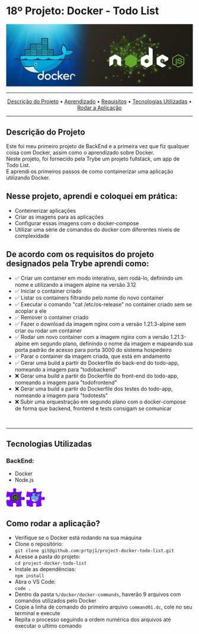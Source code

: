 # 18º Projeto: Docker - Todo List

<p align="center">
<img src="https://github.com/prtpj1/prtpj1/blob/main/Headers/18%20-%20DockerTodoList.png" alt="Header" />
<hr/>

<p align="center">
<a href="#descrição-do-projeto">Descrição do Projeto</a> •
<a href="#nesse-projeto-aprendi-e-coloquei-em-prática">Aprendizado</a> •
<a href="#de-acordo-com-os-requisitos-do-projeto-designados-pela-trybe-aprendi-como">Requisitos</a> •
<a href="#tecnologias-utilizadas">Tecnologias Utilizadas</a> •
<a href="#como-rodar-a-aplicação">Rodar a Aplicação</a>
</p>
<hr/>

## Descrição do Projeto
Este foi meu primeiro projeto de BackEnd e a primeira vez que fiz qualquer coisa com Docker, assim como o aprendizado sobre Docker.<br>
Neste projeto, foi fornecido pela Trybe um projeto fullstack, um app de Todo List.<br>
E aprendi os primeiros passos de como containerizar uma aplicação utilizando Docker.<br>

## Nesse projeto, aprendi e coloquei em prática:
- Conteinerizar aplicações
- Criar as imagens para as aplicações
- Configurar essas imagens com o docker-compose
- Utilizar uma série de comandos do docker com diferentes níveis de complexidade

## De acordo com os requisitos do projeto designados pela Trybe aprendi como:
- ✅ Criar um container em modo interativo, sem rodá-lo, definindo um nome e utilizando a imagem alpine na versão 3.12
- ✅ Iniciar o container criado
- ✅ Listar os containers filtrando pelo nome do novo container
- ✅ Executar o comando "cat /etc/os-release" no container criado sem se acoplar a ele
- ✅ Remover o container criado
- ✅ Fazer o download da imagem nginx com a versão 1.21.3-alpine sem criar ou rodar um container
- ✅ Rodar um novo container com a imagem nginx com a versão 1.21.3-alpine em segundo plano, definindo o nome da imagem e mapeando sua porta padrão de acesso para porta 3000 do sistema hospedeiro
- ✅ Parar o container da imagem criada, que está em andamento
- ✅ Gerar uma build a partir do Dockerfile do back-end do todo-app, nomeando a imagem para "todobackend"
- ❌ Gerar uma build a partir do Dockerfile do front-end do todo-app, nomeando a imagem para "todofrontend"
- ❌ Gerar uma build a partir do Dockerfile dos testes do todo-app, nomeando a imagem para "todotests"
- ❌ Subir uma orquestração em segundo plano com o docker-compose de forma que backend, frontend e tests consigam se comunicar
<br>
<hr/>

## Tecnologias Utilizadas

### BackEnd:
- Docker
- Node.js

<a href="https://nodejs.org/en/" target="_blank" rel="noreferrer"><img src="https://github.com/prtpj1/prtpj1/blob/main/Github Imgs/NodeJS2.png" width="50" height="50" alt="NodeJS Icon" /></a>
<a href="https://www.docker.com/" target="_blank" rel="noreferrer"><img src="https://github.com/prtpj1/prtpj1/blob/main/Github Imgs/Docker2.png" width="50" height="50" alt="Docker Icon" /></a>

## Como rodar a aplicação?
- Verifique se o Docker está rodando na sua máquina <br>
- Clone o repositório: <br>
`git clone git@github.com:prtpj1/project-docker-todo-list.git`
- Acesse a pasta do projeto: <br>
`cd project-docker-todo-list`
- Instale as dependências: <br>
`npm install`
- Abra o VS Code: <br>
`code .` <br>
- Dentro da pasta `%/docker/docker-commands`, haverão 9 arquivos com comandos utilizados pelo Docker <br>
- Copie a linha de comando do primeiro arquivo `command01.dc`, cole no seu terminal e execute <br>
- Repita o processo seguindo a ordem numérica dos arquivos até executar o ultimo comando </br>
